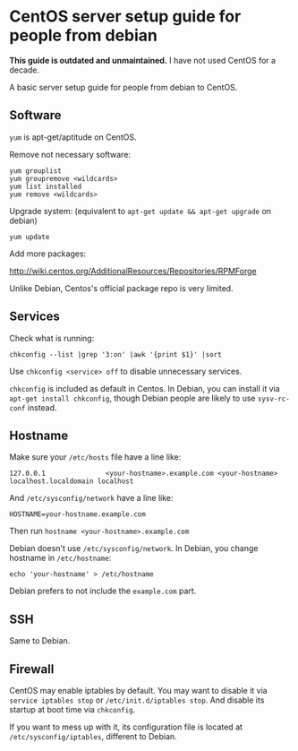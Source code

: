 # CentOS server setup guide for people from debian

**This guide is outdated and unmaintained.**
I have not used CentOS for a decade.

A basic server setup guide for people from debian to CentOS.

## Software

`yum` is apt-get/aptitude on CentOS.

Remove not necessary software:

    yum grouplist
    yum groupremove <wildcards>
    yum list installed
    yum remove <wildcards>

Upgrade system: (equivalent to `apt-get update && apt-get upgrade` on debian)

    yum update

Add more packages:

http://wiki.centos.org/AdditionalResources/Repositories/RPMForge

Unlike Debian, Centos's official package repo is very limited.

## Services

Check what is running:

    chkconfig --list |grep '3:on' |awk '{print $1}' |sort

Use `chkconfig <service> off` to disable unnecessary services.

`chkconfig` is included as default in Centos.
In Debian, you can install it via `apt-get install chkconfig`,
though Debian people are likely to use `sysv-rc-conf` instead.

## Hostname

Make sure your `/etc/hosts` file have a line like:

    127.0.0.1               <your-hostname>.example.com <your-hostname> localhost.localdomain localhost

And `/etc/sysconfig/network` have a line like:

    HOSTNAME=your-hostname.example.com

Then run `hostname <your-hostname>.example.com`

Debian doesn't use `/etc/sysconfig/network`.
In Debian, you change hostname in `/etc/hostname`:

    echo 'your-hostname' > /etc/hostname

Debian prefers to not include the `example.com` part.

## SSH

Same to Debian.

## Firewall

CentOS may enable iptables by default.
You may want to disable it via `service iptables stop`
or `/etc/init.d/iptables stop`.
And disable its startup at boot time via `chkconfig`.

If you want to mess up with it, its configuration file is located at
`/etc/sysconfig/iptables`, different to Debian.
